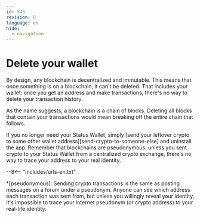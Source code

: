 ```yaml
---
id: 546
revision: 0
language: en
hide:
  - navigation
---
```


# Delete your wallet

By design, any blockchain is decentralized and immutable. This means that once something is on a blockchain, it can't be deleted. That includes your wallet: once you get an address and make transactions, there's no way to delete your transaction history.

As the name suggests, a blockchain is a chain of blocks. Deleting all blocks that contain your transactions would mean breaking off the entire chain that follows.

If you no longer need your Status Wallet, simply [send your leftover crypto to some other wallet address][send-crypto-to-someone-else] and uninstall the app. Remember that blockchains are pseudonymous: unless you sent crypto to your Status Wallet from a centralized crypto exchange, there's no way to trace your address to your real identity.

--8<-- "includes/urls-en.txt"

*[pseudonymous]: Sending crypto transactions is the same as posting messages on a forum under a pseudonym. Anyone can see which address each transaction was sent from, but unless you willingly reveal your identity, it's impossible to trace your internet pseudonym (or crypto address) to your real-life identity.
